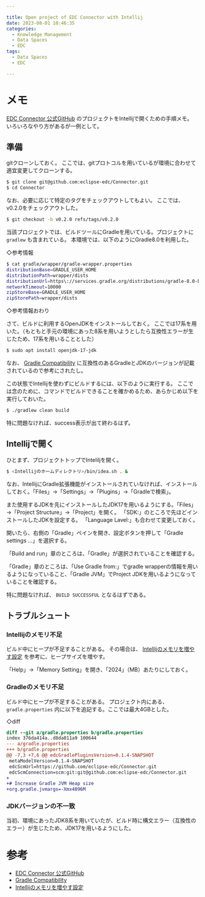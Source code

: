 ```yaml
---

title: Open project of EDC Connector with Intellij
date: 2023-08-01 10:46:35
categories:
  - Knowledge Management
  - Data Spaces
  - EDC
tags:
  - Data Spaces
  - EDC

---
```


# メモ

[EDC Connector 公式GitHub] のプロジェクトをIntellijで開くための手順メモ。
いろいろなやり方があるが一例として。

## 準備

gitクローンしておく。
ここでは、gitプロトコルを用いているが環境に合わせて適宜変更してクローンする。

```bash
$ git clone git@github.com:eclipse-edc/Connector.git
$ cd Connector
```

なお、必要に応じて特定のタグをチェックアウトしてもよい。
ここでは、v0.2.0をチェックアウトした。

```bash
$ git checkout -b v0.2.0 refs/tags/v0.2.0
```

当該プロジェクトでは、ビルドツールにGradleを用いている。プロジェクトに `gradlew` も含まれている。
本環境では、以下のようにGradle8.0を利用した。

◇参考情報

```bash
$ cat gradle/wrapper/gradle-wrapper.properties
distributionBase=GRADLE_USER_HOME
distributionPath=wrapper/dists
distributionUrl=https\://services.gradle.org/distributions/gradle-8.0-bin.zip
networkTimeout=10000
zipStoreBase=GRADLE_USER_HOME
zipStorePath=wrapper/dists
```

◇参考情報おわり

さて、ビルドに利用するOpenJDKをインストールしておく。
ここでは17系を用いた。（もともと手元の環境にあった8系を用いようとしたら互換性エラーが生じたため、17系を用いることとした）

```bash
$ sudo apt install openjdk-17-jdk
```

なお、 [Gradle Compatibility] に互換性のあるGradleとJDKのバージョンが記載されているので参考にされたし。

この状態でIntellijを使わずにビルドするには、以下のように実行する。
ここでは念のために、コマンドでビルドできることを確かめるため、あらかじめ以下を実行しておいた。

```bash
$ ./gradlew clean build
```

特に問題なければ、success表示が出て終わるはず。

## Intellijで開く

ひとまず、プロジェクトトップでInteliljを開く。

```bash
$ <Intellijのホームディレクトリ>/bin/idea.sh . &
```

なお、IntellijにGradle拡張機能がインストールされていなければ、インストールしておく。「Files」→「Settings」→「Plugins」→「Gradleで検索」。

また使用するJDKを先にインストールしたJDK17を用いるようにする。「Files」→「Project Structure」→「Project」を開く。
「SDK:」のところで先ほどインストールしたJDKを設定する。
「Language Lavel:」も合わせて変更しておく。

開いたら、右側の「Gradle」ペインを開き、設定ボタンを押して「Gradle settings ...」を選択する。

「Build and run」章のところは、「Gradle」が選択されていることを確認する。

「Gradle」章のところは、「Use Gradle from:」でgradle wrapperの情報を用いるようになっていること、「Gradle JVM」でProject JDKを用いるようになっていることを確認する。

特に問題なければ、 `BUILD SUCCESSFUL` となるはずである。

## トラブルシュート

### Intellijのメモリ不足

ビルド中にヒープが不足することがある。
その場合は、 [Intellijのメモリを増やす設定] を参考に、ヒープサイズを増やす。

「Help」→「Memory Setting」を開き、「2024」（MB）あたりにしておく。

### Gradleのメモリ不足

ビルド中にヒープが不足することがある。
プロジェクト内にある、 `gradle.properties` 内に以下を追記する。ここでは最大4GBとした。

◇diff
```diff
diff --git a/gradle.properties b/gradle.properties
index 376da414a..d8da811a9 100644
--- a/gradle.properties
+++ b/gradle.properties
@@ -7,3 +7,6 @@ edcGradlePluginsVersion=0.1.4-SNAPSHOT
 metaModelVersion=0.1.4-SNAPSHOT
 edcScmUrl=https://github.com/eclipse-edc/Connector.git
 edcScmConnection=scm:git:git@github.com:eclipse-edc/Connector.git
+
+# Increase Gradle JVM Heap size
+org.gradle.jvmargs=-Xmx4096M
```

### JDKバージョンの不一致

当初、環境にあったJDK8系を用いていたが、ビルド時に構文エラー（互換性のエラー）が生じたため、JDK17を用いるようにした。

# 参考

* [EDC Connector 公式GitHub]
* [Gradle Compatibility]
* [Intellijのメモリを増やす設定]

[EDC Connector 公式GitHub]: https://github.com/eclipse-edc/Connector
[Gradle Compatibility]: https://docs.gradle.org/current/userguide/compatibility.html
[Intellijのメモリを増やす設定]: https://www.jetbrains.com/help/idea/increasing-memory-heap.html


<!-- vim: set et tw=0 ts=2 sw=2: -->

